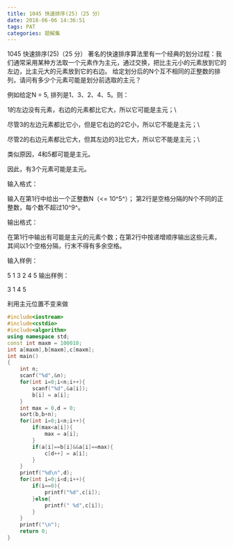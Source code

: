 ```yaml
---
title: 1045 快速排序(25)（25 分）
date: 2018-06-06 14:36:51
tags: PAT
categories: 题解集
---
```


1045 快速排序(25)（25 分）
著名的快速排序算法里有一个经典的划分过程：我们通常采用某种方法取一个元素作为主元，通过交换，把比主元小的元素放到它的左边，比主元大的元素放到它的右边。 给定划分后的N个互不相同的正整数的排列，请问有多少个元素可能是划分前选取的主元？

例如给定N = 5, 排列是1、3、2、4、5。则：

1的左边没有元素，右边的元素都比它大，所以它可能是主元；\

尽管3的左边元素都比它小，但是它右边的2它小，所以它不能是主元；\

尽管2的右边元素都比它大，但其左边的3比它大，所以它不能是主元；\

类似原因，4和5都可能是主元。

因此，有3个元素可能是主元。

输入格式：

输入在第1行中给出一个正整数N（<= 10^5^）； 第2行是空格分隔的N个不同的正整数，每个数不超过10^9^。

输出格式：

在第1行中输出有可能是主元的元素个数；在第2行中按递增顺序输出这些元素，其间以1个空格分隔，行末不得有多余空格。

输入样例：

5
1 3 2 4 5
输出样例：

3
1 4 5

利用主元位置不变来做

```cpp
#include<iostream>
#include<cstdio>
#include<algorithm>
using namespace std;
const int maxm = 100010;
int a[maxm],b[maxm],c[maxm];
int main()
{
    int n;
    scanf("%d",&n);
    for(int i=0;i<n;i++){
        scanf("%d",&a[i]);
        b[i] = a[i];
    }
    int max = 0,d = 0;
    sort(b,b+n);
    for(int i=0;i<n;i++){
        if(max<a[i]){
            max = a[i];
        }
        if(a[i]==b[i]&&a[i]==max){
            c[d++] = a[i];
        }
    }
    printf("%d\n",d);
    for(int i=0;i<d;i++){
        if(i==0){
            printf("%d",c[i]);
        }else{
            printf(" %d",c[i]);
        }
    }
    printf("\n");
    return 0;
}

```